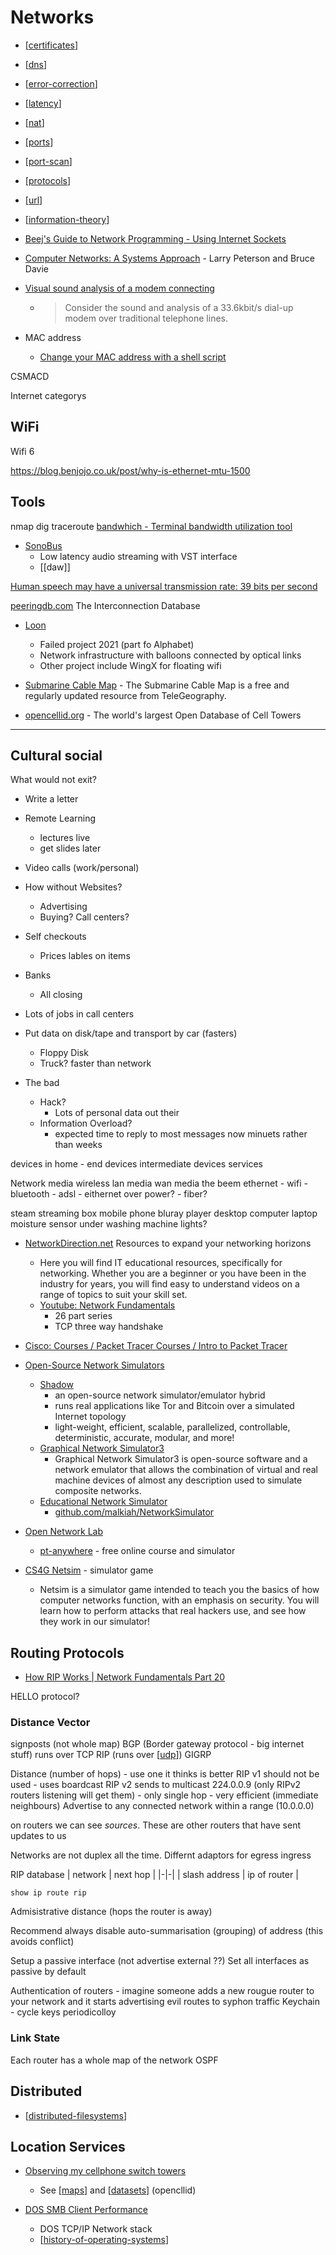 Networks
========

* [[certificates]]
* [[dns]]
* [[error-correction]]
* [[latency]]
* [[nat]]
* [[ports]]
* [[port-scan]]
* [[protocols]]
* [[url]]

* [[information-theory]]


* [Beej's Guide to Network Programming - Using Internet Sockets](https://beej.us/guide/bgnet/html/)
* [Computer Networks: A Systems Approach](https://book.systemsapproach.org/) - Larry Peterson and Bruce Davie

* [Visual sound analysis of a modem connecting](https://twitter.com/BrianRoemmele/status/1330376384871501824)
    * > Consider the sound and analysis of a 33.6kbit/s dial-up modem over traditional telephone lines.


* MAC address
    * [Change your MAC address with a shell script](https://josh.works/shell-script-basics-change-mac-address)


CSMACD

Internet categorys


WiFi
----

Wifi 6


https://blog.benjojo.co.uk/post/why-is-ethernet-mtu-1500


Tools
-----

nmap
dig
traceroute
[bandwhich - Terminal bandwidth utilization tool](https://github.com/imsnif/bandwhich)

* [SonoBus](https://sonobus.net/)
    * Low latency audio streaming with VST interface
    * [[daw]]

[Human speech may have a universal transmission rate: 39 bits per second](https://www.sciencemag.org/news/2019/09/human-speech-may-have-universal-transmission-rate-39-bits-second)

[peeringdb.com](https://www.peeringdb.com/) The Interconnection Database

* [Loon](https://blog.x.company/loons-final-flight-e9d699123a96)
    * Failed project 2021 (part fo Alphabet)
    * Network infrastructure with balloons connected by optical links
    * Other project include WingX for floating wifi

* [Submarine Cable Map](https://www.submarinecablemap.com/) - The Submarine Cable Map is a free and regularly updated resource from TeleGeography.
* [opencellid.org](https://www.opencellid.org/) - The world's largest Open Database of Cell Towers


---

Cultural social
---------------

What would not exit?

* Write a letter
* Remote Learning 
  * lectures live
  * get slides later
* Video calls (work/personal)
* How without Websites?
  * Advertising
  * Buying? Call centers?
* Self checkouts
    * Prices lables on items
* Banks
    * All closing
* Lots of jobs in call centers
* Put data on disk/tape and transport by car (fasters)
    * Floppy Disk
    * Truck? faster than network


* The bad
    * Hack?
        * Lots of personal data out their
    * Information Overload?
        * expected time to reply to most messages now minuets rather than weeks



devices in home - 
end devices
intermediate devices
services

Network media
wireless
lan media
wan media
    the beem
ethernet - wifi - bluetooth - adsl - eithernet over power? - fiber?


steam streaming box
mobile phone
bluray player
desktop computer
laptop
moisture sensor under washing machine
lights?

* [NetworkDirection.net](https://networkdirection.net/) Resources to expand your networking horizons
    * Here you will find IT educational resources, specifically for networking. Whether you are a beginner or you have been in the industry for years, you will find easy to understand videos on a range of topics to suit your skill set. 
    * [Youtube: Network Fundamentals](https://www.youtube.com/watch?v=cNwEVYkx2Kk&list=PLDQaRcbiSnqF5U8ffMgZzS7fq1rHUI3Q8)
        * 26 part series
        * TCP three way handshake

* [Cisco: Courses / Packet Tracer Courses / Intro to Packet Tracer](https://www.netacad.com/courses/packet-tracer/introduction-packet-tracer)
* [Open-Source Network Simulators](https://www.brianlinkletter.com/open-source-network-simulators/)
    * [Shadow](https://shadow.github.io/)
        * an open-source network simulator/emulator hybrid
        * runs real applications like Tor and Bitcoin over a simulated Internet topology
        * light-weight, efficient, scalable, parallelized, controllable, deterministic, accurate, modular, and more!
    * [Graphical Network Simulator3](https://www.gns3.com/)
        * Graphical Network Simulator3 is open-source software and a network emulator that allows the combination of virtual and real machine devices of almost any description used to simulate composite networks.
    * [Educational Network Simulator](http://malkiah.github.io/NetworkSimulator/)
        * [github.com/malkiah/NetworkSimulator](https://github.com/malkiah/NetworkSimulator)
* [Open Network Lab](https://onl.kmi.open.ac.uk/)
    * [pt-anywhere](http://pt-anywhere.kmi.open.ac.uk/) - free online course and simulator
* [CS4G Netsim](https://netsim.erinn.io/) - simulator game
    * Netsim is a simulator game intended to teach you the basics of how computer networks function, with an emphasis on security. You will learn how to perform attacks that real hackers use, and see how they work in our simulator!


Routing Protocols
-----------------

* [How RIP Works | Network Fundamentals Part 20](https://www.youtube.com/watch?v=aNV4rVLa_sc)

HELLO protocol?

### Distance Vector
signposts (not whole map)
BGP (Border gateway protocol - big internet stuff) runs over TCP
RIP (runs over [[udp]])
GIGRP

Distance (number of hops) - use one it thinks is better
RIP v1 should not be used - uses boardcast
RIP v2 sends to multicast 224.0.0.9 (only RIPv2 routers listening will get them) - only single hop - very efficient (immediate neighbours)
Advertise to any connected network within a range (10.0.0.0)

on routers we can see _sources_. These are other routers that have sent updates to us

Networks are not duplex all the time. Differnt adaptors for 
egress
ingress

RIP database
| network | next hop |
|-|-|
| slash address | ip of router |

`show ip route rip`

Admisistrative distance (hops the router is away)

Recommend always disable auto-summarisation (grouping) of address (this avoids conflict)

Setup a passive interface (not advertise external ??)
Set all interfaces as passive by default

Authentication of routers - imagine someone adds a new rougue router to your network and it starts advertising evil routes to syphon traffic
Keychain - cycle keys periodicolloy


### Link State
Each router has a whole map of the network
OSPF


Distributed
-----------

* [[distributed-filesystems]]


Location Services
-----------------

* [Observing my cellphone switch towers](https://fabiensanglard.net/lte/index.html)
    * See [[maps]] and [[datasets]] (opencllid)


* [DOS SMB Client Performance](http://www.os2museum.com/wp/dos-smb-client-performance/)
    * DOS TCP/IP Network stack
    * [[history-of-operating-systems]]

[//begin]: # "Autogenerated link references for markdown compatibility"
[certificates]: certificates.md "Certificates"
[dns]: dns.md "DNS"
[error-correction]: error-correction.md "Error"
[latency]: latency.md "Latency"
[nat]: nat.md "NAT Network Address Translation"
[ports]: ports.md "ports"
[port-scan]: port-scan.md "port-scan"
[protocols]: protocols.md "Protocols"
[url]: url.md "URL"
[information-theory]: information-theory.md "Information Theory"
[udp]: udp.md "UDP"
[distributed-filesystems]: distributed-filesystems.md "distributed-filesystems"
[maps]: maps.md "Maps"
[datasets]: datasets.md "datasets"
[history-of-operating-systems]: history-of-operating-systems.md "History of Operating Systems"
[//end]: # "Autogenerated link references"

